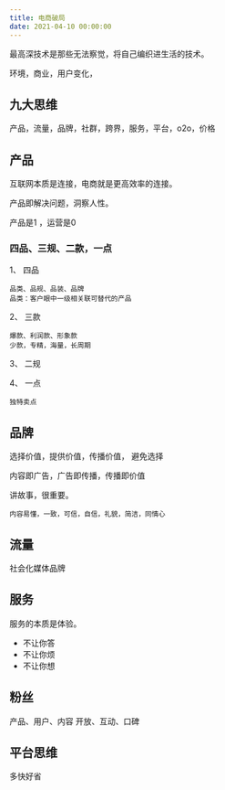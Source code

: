 ```yaml
---
title: 电商破局
date: 2021-04-10 00:00:00
---
```


最高深技术是那些无法察觉，将自己编织进生活的技术。

环境，商业，用户变化，
## 九大思维
产品，流量，品牌，社群，跨界，服务，平台，o2o，价格

## 产品
互联网本质是连接，电商就是更高效率的连接。

产品即解决问题，洞察人性。

产品是1 ，运营是0 

### 四品、三规、二款，一点

1、 四品

    品类、品规、品装、品牌
    品类：客户眼中一级相关联可替代的产品

2、 三款

    爆款、利润款、形象款
    少款，专精，海量，长周期

3、 二规

4、 一点

    独特卖点

## 品牌
选择价值，提供价值，传播价值，
避免选择

内容即广告，广告即传播，传播即价值

讲故事，很重要。

    内容易懂，一致，可信，自信，礼貌，简洁，同情心

## 流量
社会化媒体品牌

## 服务
服务的本质是体验。

- 不让你答
- 不让你烦
- 不让你想

## 粉丝
产品、用户、内容
开放、互动、口碑

## 平台思维
多快好省
